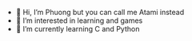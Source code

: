 - 👋 Hi, I’m Phuong but you can call me Atami instead
- 👀 I’m interested in learning and games
- 🌱 I’m currently learning C and Python

<!---
phhng/phhng is a ✨ special ✨ repository because its `README.md` (this file) appears on your GitHub profile.
You can click the Preview link to take a look at your changes.
--->
